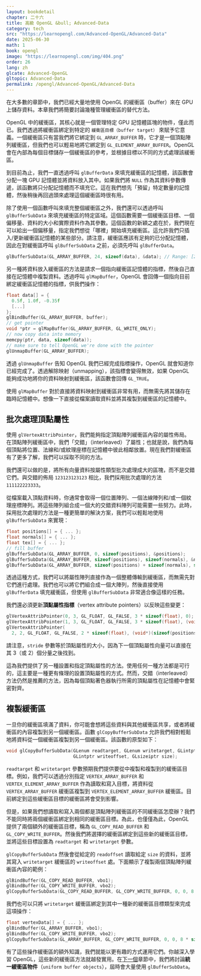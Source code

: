```yaml
---
layout: bookdetail
chapter: 二十六
title: 高級 OpenGL &bull; Advanced-Data
category: tech
src: "https://learnopengl.com/Advanced-OpenGL/Advanced-Data"
date: 2025-06-30
math: 1
book: opengl
image: "https://learnopengl.com/img/404.png"
order: 26
lang: zh
glcate: Advanced-OpenGL
gltopic: Advanced-Data
permalink: /opengl/Advanced-OpenGL/Advanced-Data
---
```


在大多數的章節中，我們已經大量地使用 OpenGL 的緩衝區（buffer）來在 GPU 上儲存資料。本章我們將簡要討論幾種管理緩衝區的替代方法。

OpenGL 中的緩衝區，其核心就是一個管理特定 GPU 記憶體區塊的物件，僅此而已。我們透過將緩衝區綁定到特定的 `緩衝區目標（buffer target）` 來賦予它意義。一個緩衝區只有當我們將它綁定到 `GL_ARRAY_BUFFER` 時，它才是一個頂點陣列緩衝區，但我們也可以輕易地將它綁定到 `GL_ELEMENT_ARRAY_BUFFER`。OpenGL 會在內部為每個目標儲存一個緩衝區的參考，並根據目標以不同的方式處理該緩衝區。

到目前為止，我們一直透過呼叫 `glBufferData` 來填充緩衝區的記憶體，該函數會分配一塊 GPU 記憶體並將資料放入其中。如果我們將 `NULL` 作為其資料參數傳遞，該函數將只分配記憶體而不填充它。這在我們想先「預留」特定數量的記憶體，然後稍後再回過頭來處理這個緩衝區時很有用。

除了使用一個函數呼叫來填充整個緩衝區之外，我們還可以透過呼叫 `glBufferSubData` 來填充緩衝區的特定區域。這個函數需要一個緩衝區目標、一個偏移量、資料的大小和實際資料作為其參數。這個函數的新穎之處在於，我們現在可以給出一個偏移量，指定我們想從「哪裡」開始填充緩衝區。這允許我們只插入/更新緩衝區記憶體的某些部分。請注意，緩衝區應該有足夠的已分配記憶體，因此在對緩衝區呼叫 `glBufferSubData` 之前，必須先呼叫 `glBufferData`。

```cpp
glBufferSubData(GL_ARRAY_BUFFER, 24, sizeof(data), &data); // Range: [24, 24 + sizeof(data)]
```

另一種將資料放入緩衝區的方法是請求一個指向緩衝區記憶體的指標，然後自己直接在記憶體中複製資料。透過呼叫 `glMapBuffer`，OpenGL 會回傳一個指向目前綁定緩衝區記憶體的指標，供我們操作：

```cpp
float data[] = {
  0.5f, 1.0f, -0.35f
  [...]
};
glBindBuffer(GL_ARRAY_BUFFER, buffer);
// get pointer
void *ptr = glMapBuffer(GL_ARRAY_BUFFER, GL_WRITE_ONLY);
// now copy data into memory
memcpy(ptr, data, sizeof(data));
// make sure to tell OpenGL we're done with the pointer
glUnmapBuffer(GL_ARRAY_BUFFER);
```

透過 `glUnmapBuffer` 告知 OpenGL 我們已經完成指標操作，OpenGL 就會知道你已經完成了。透過解除映射（unmapping），該指標會變得無效，如果 OpenGL 能夠成功地將你的資料映射到緩衝區，該函數會回傳 `GL_TRUE`。

使用 `glMapBuffer` 對於直接將資料映射到緩衝區非常有用，而無需先將其儲存在臨時記憶體中。想像一下直接從檔案讀取資料並將其複製到緩衝區的記憶體中。

## 批次處理頂點屬性

使用 `glVertexAttribPointer`，我們能夠指定頂點陣列緩衝區內容的屬性佈局。在頂點陣列緩衝區中，我們「交錯」（interleaved）了屬性；也就是說，我們為每個頂點將位置、法線和/或紋理座標在記憶體中彼此相鄰放置。現在我們對緩衝區有了更多了解，我們可以採取不同的方法。

我們還可以做的是，將所有向量資料按屬性類型批次處理成大的區塊，而不是交錯它們。與交錯的佈局 `123123123123` 相比，我們採用批次處理的方法 `111122223333`。

從檔案載入頂點資料時，你通常會取得一個位置陣列、一個法線陣列和/或一個紋理座標陣列。將這些陣列組合成一個大的交錯資料陣列可能需要一些努力。此時，採用批次處理的方法是一種更簡單的解決方案，我們可以輕鬆地使用 `glBufferSubData` 來實現：

```cpp
float positions[] = { ... };
float normals[] = { ... };
float tex[] = { ... };
// fill buffer
glBufferSubData(GL_ARRAY_BUFFER, 0, sizeof(positions), &positions);
glBufferSubData(GL_ARRAY_BUFFER, sizeof(positions), sizeof(normals), &normals);
glBufferSubData(GL_ARRAY_BUFFER, sizeof(positions) + sizeof(normals), sizeof(tex), &tex);
```

透過這種方式，我們可以將屬性陣列直接作為一個整體傳輸到緩衝區，而無需先對它們進行處理。我們也可以將它們組合成一個大陣列，然後直接使用 `glBufferData` 填充緩衝區，但使用 `glBufferSubData` 非常適合像這樣的任務。

我們還必須更新**頂點屬性指標**（vertex attribute pointers）以反映這些變更：

```cpp
glVertexAttribPointer(0, 3, GL_FLOAT, GL_FALSE, 3 * sizeof(float), 0);
glVertexAttribPointer(1, 3, GL_FLOAT, GL_FALSE, 3 * sizeof(float), (void*)(sizeof(positions)));
glVertexAttribPointer(
  2, 2, GL_FLOAT, GL_FALSE, 2 * sizeof(float), (void*)(sizeof(positions) + sizeof(normals)));
```

請注意，`stride` 參數等於頂點屬性的大小，因為下一個頂點屬性向量可以直接在其 3（或 2）個分量之後找到。

這為我們提供了另一種設置和指定頂點屬性的方法。使用任何一種方法都是可行的，這主要是一種更有條理的設置頂點屬性的方式。然而，交錯（interleaved）方法仍然是推薦的方法，因為每個頂點著色器執行所需的頂點屬性在記憶體中會緊密對齊。

## 複製緩衝區

一旦你的緩衝區填滿了資料，你可能會想將這些資料與其他緩衝區共享，或者將緩衝區的內容複製到另一個緩衝區。函數 `glCopyBufferSubData` 允許我們相對輕鬆地將資料從一個緩衝區複製到另一個緩衝區。該函數的原型如下：

```cpp
void glCopyBufferSubData(GLenum readtarget, GLenum writetarget, GLintptr readoffset,
                         GLintptr writeoffset, GLsizeiptr size);
```

`readtarget` 和 `writetarget` 參數預期我們提供要從中複製和複製到的緩衝區目標。例如，我們可以透過分別指定 `VERTEX_ARRAY_BUFFER` 和 `VERTEX_ELEMENT_ARRAY_BUFFER` 作為讀取和寫入目標，將資料從 `VERTEX_ARRAY_BUFFER` 緩衝區複製到 `VERTEX_ELEMENT_ARRAY_BUFFER` 緩衝區。目前綁定到這些緩衝區目標的緩衝區將會受到影響。

但是，如果我們想讀取和寫入兩個都是頂點陣列緩衝區的不同緩衝區怎麼辦？我們不能同時將兩個緩衝區綁定到相同的緩衝區目標。為此，也僅僅為此，OpenGL 提供了兩個額外的緩衝區目標，稱為 `GL_COPY_READ_BUFFER` 和 `GL_COPY_WRITE_BUFFER`。然後我們將選擇的緩衝區綁定到這些新的緩衝區目標，並將這些目標設置為 `readtarget` 和 `writetarget` 參數。

`glCopyBufferSubData` 然後會從給定的 `readoffset` 讀取給定 `size` 的資料，並將其寫入 `writetarget` 緩衝區的 `writeoffset` 處。下面顯示了複製兩個頂點陣列緩衝區內容的範例：

```cpp
glBindBuffer(GL_COPY_READ_BUFFER, vbo1);
glBindBuffer(GL_COPY_WRITE_BUFFER, vbo2);
glCopyBufferSubData(GL_COPY_READ_BUFFER, GL_COPY_WRITE_BUFFER, 0, 0, 8 * sizeof(float));
```

我們也可以只將 `writetarget` 緩衝區綁定到其中一種新的緩衝區目標類型來完成這項操作：

```cpp
float vertexData[] = { ... };
glBindBuffer(GL_ARRAY_BUFFER, vbo1);
glBindBuffer(GL_COPY_WRITE_BUFFER, vbo2);
glCopyBufferSubData(GL_ARRAY_BUFFER, GL_COPY_WRITE_BUFFER, 0, 0, 8 * sizeof(float));
```

有了這些操作緩衝區的額外知識，我們就能以更有趣的方式運用它們。你越深入學習 OpenGL，這些新的緩衝區方法就越發實用。在[下一個](/opengl/Advanced-OpenGL/Advanced-GLSL)章節中，我們將討論**統一緩衝區物件**（`uniform buffer objects`），屆時會大量使用 `glBufferSubData`。
